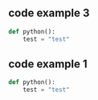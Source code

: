 ## code example 3

```python
def python():
    test = "test"
```
## code example 1

```python
def python():
    test = "test"
```
